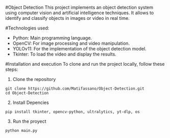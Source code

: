 #Object Detection
This project implements an object detection system using computer vision and artificial intelligence techniques. It allows to identify and classify objects in images or video in real time.

#Technologies used:
- Python: Main programming language.
- OpenCV: For image processing and video manipulation.
- YOLOv11: For the implementation of the object detection model.
- Tkinter: To load the video and display the results.

#Installation and execution
To clone and run the project locally, follow these steps:
1. Clone the repository
  ```
  git clone https://github.com/Matifassano/Object-Detection.git
  cd Object-Detection
  ```
2. Install Depencies
  ```
  pip install tkinter, opencv-python, ultralytics, yt-dlp, os
  ```
3. Run the proyect
  ```
  python main.py
  ```
